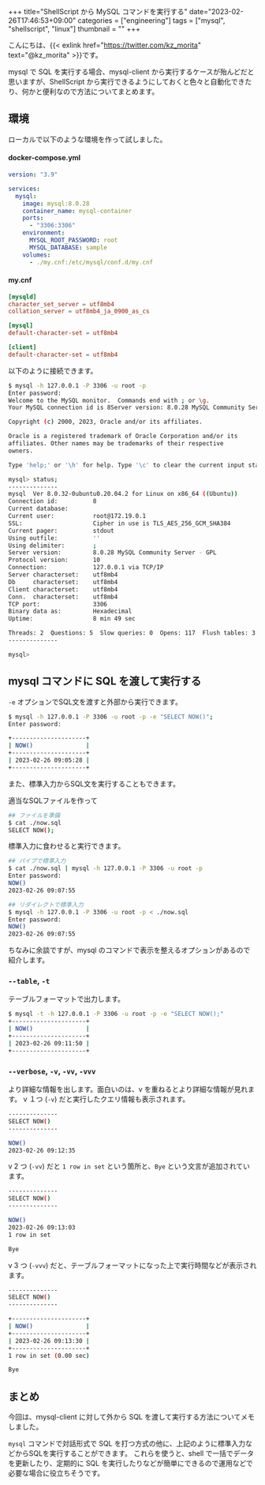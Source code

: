 +++
title="ShellScript から MySQL コマンドを実行する"
date="2023-02-26T17:46:53+09:00"
categories = ["engineering"]
tags = ["mysql", "shellscript", "linux"]
thumbnail = ""
+++

こんにちは、{{< exlink href="https://twitter.com/kz_morita" text="@kz_morita" >}}です。

mysql で SQL を実行する場合、mysql-client から実行するケースが殆んどだと思いますが、ShellScript から実行できるようにしておくと色々と自動化できたり、何かと便利なので方法についてまとめます。

## 環境
ローカルで以下のような環境を作って試しました。

#### docker-compose.yml
```yml
version: "3.9"

services:
  mysql:
    image: mysql:8.0.28
    container_name: mysql-container
    ports:
      - "3306:3306"
    environment:
      MYSQL_ROOT_PASSWORD: root
      MYSQL_DATABASE: sample
    volumes:
      - ./my.cnf:/etc/mysql/conf.d/my.cnf
```

#### my.cnf
```cnf
[mysqld]
character_set_server = utf8mb4
collation_server = utf8mb4_ja_0900_as_cs

[mysql]
default-character-set = utf8mb4

[client]
default-character-set = utf8mb4
```

以下のように接続できます。

```bash
$ mysql -h 127.0.0.1 -P 3306 -u root -p
Enter password:
Welcome to the MySQL monitor.  Commands end with ; or \g.
Your MySQL connection id is 8Server version: 8.0.28 MySQL Community Server - GPL

Copyright (c) 2000, 2023, Oracle and/or its affiliates.

Oracle is a registered trademark of Oracle Corporation and/or its
affiliates. Other names may be trademarks of their respective
owners.

Type 'help;' or '\h' for help. Type '\c' to clear the current input statement.

mysql> status;
--------------
mysql  Ver 8.0.32-0ubuntu0.20.04.2 for Linux on x86_64 ((Ubuntu))
Connection id:          8
Current database:
Current user:           root@172.19.0.1
SSL:                    Cipher in use is TLS_AES_256_GCM_SHA384
Current pager:          stdout
Using outfile:          ''
Using delimiter:        ;
Server version:         8.0.28 MySQL Community Server - GPL
Protocol version:       10
Connection:             127.0.0.1 via TCP/IP
Server characterset:    utf8mb4
Db     characterset:    utf8mb4
Client characterset:    utf8mb4
Conn.  characterset:    utf8mb4
TCP port:               3306
Binary data as:         Hexadecimal
Uptime:                 8 min 49 sec

Threads: 2  Questions: 5  Slow queries: 0  Opens: 117  Flush tables: 3  Open tables: 36  Queries per second avg: 0.009
--------------

mysql>
```

## mysql コマンドに SQL を渡して実行する

`-e` オプションでSQL文を渡すと外部から実行できます。

```bash
$ mysql -h 127.0.0.1 -P 3306 -u root -p -e "SELECT NOW()";
Enter password:

+---------------------+
| NOW()               |
+---------------------+
| 2023-02-26 09:05:28 |
+---------------------+
```

また、標準入力からSQL文を実行することもできます。

適当なSQLファイルを作って
```bash
## ファイルを準備
$ cat ./now.sql
SELECT NOW();
```

標準入力に食わせると実行できます。

```bash
## パイプで標準入力
$ cat ./now.sql | mysql -h 127.0.0.1 -P 3306 -u root -p
Enter password:
NOW()
2023-02-26 09:07:55

## リダイレクトで標準入力
$ mysql -h 127.0.0.1 -P 3306 -u root -p < ./now.sql
Enter password:
NOW()
2023-02-26 09:07:55
```

ちなみに余談ですが、mysql のコマンドで表示を整えるオプションがあるので紹介します。

### `--table`, `-t`

テーブルフォーマットで出力します。

```bash
$ mysql -t -h 127.0.0.1 -P 3306 -u root -p -e "SELECT NOW();"
+---------------------+
| NOW()               |
+---------------------+
| 2023-02-26 09:11:50 |
+---------------------+
```

### `--verbose`, `-v`, `-vv`, `-vvv`

より詳細な情報を出します。面白いのは、v を重ねるとより詳細な情報が見れます。
v １つ (`-v`) だと実行したクエリ情報も表示されます。

```bash
--------------
SELECT NOW()
--------------

NOW()
2023-02-26 09:12:35
```

v 2 つ (`-vv`) だと `1 row in set` という箇所と、`Bye` という文言が追加されています。

```bash
--------------
SELECT NOW()
--------------

NOW()
2023-02-26 09:13:03
1 row in set

Bye
```

v 3 つ (`-vvv`) だと、テーブルフォーマットになった上で実行時間などが表示されます。

```bash
--------------
SELECT NOW()
--------------

+---------------------+
| NOW()               |
+---------------------+
| 2023-02-26 09:13:30 |
+---------------------+
1 row in set (0.00 sec)

Bye
```

## まとめ

今回は、ｍysql-client に対して外から SQL を渡して実行する方法についてメモしました。

`mysql` コマンドで対話形式で SQL を打つ方式の他に、上記のように標準入力などからSQLを実行することができます。
これらを使うと、shell で一括でデータを更新したり、定期的に SQL を実行したりなどが簡単にできるので運用などで必要な場合に役立ちそうです。
